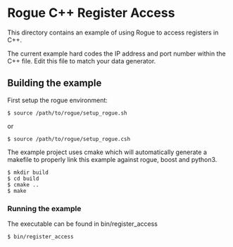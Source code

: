 # Rogue C++ Register Access

This directory contains an example of using Rogue to access registers in C++.

The current example hard codes the IP address and port number within the C++ file. Edit this file to match your data generator.

## Building the example

First setup the rogue environment:

````
$ source /path/to/rogue/setup_rogue.sh
````
or
````
$ source /path/to/rogue/setup_rogue.csh
````

The example project uses cmake which will automatically generate a
makefile to properly link this example against rogue, boost and python3.

````
$ mkdir build
$ cd build
$ cmake ..
$ make
````

### Running the example

The executable can be found in bin/register_access

````
$ bin/register_access
````

